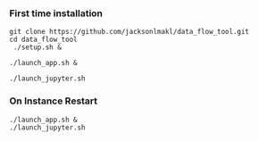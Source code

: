 ### First time installation
```
git clone https://github.com/jacksonlmakl/data_flow_tool.git
cd data_flow_tool
 ./setup.sh &

./launch_app.sh &

./launch_jupyter.sh 
```

### On Instance Restart
```
./launch_app.sh &
./launch_jupyter.sh
```

